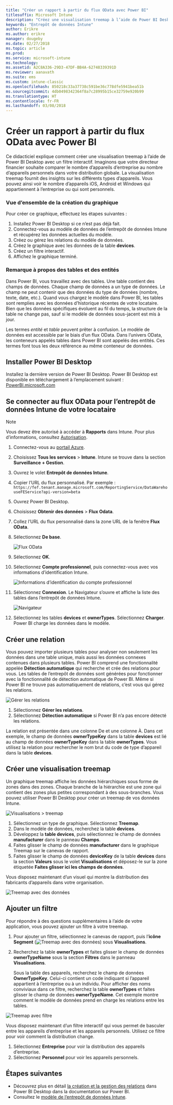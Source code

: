 ```yaml
---
title: "Créer un rapport à partir du flux OData avec Power BI"
titlesuffix: Microsoft Intune
description: "Créez une visualisation treemap à l’aide de Power BI Desktop avec un filtre interactif à partir de l’API d’entrepôt de données Intune."
keywords: "Entrepôt de données Intune"
author: Erikre
ms.author: erikre
manager: dougeby
ms.date: 02/27/2018
ms.topic: article
ms.prod: 
ms.service: microsoft-intune
ms.technology: 
ms.assetid: A2C8A336-29D3-47DF-BB4A-62748339391D
ms.reviewer: aanavath
ms.suite: ems
ms.custom: intune-classic
ms.openlocfilehash: 850218c33a37738c591be36c778dfe5941bea51b
ms.sourcegitcommit: 4db0498342364f8a7c28995b15ce32759e920b99
ms.translationtype: HT
ms.contentlocale: fr-FR
ms.lasthandoff: 03/08/2018
---
```

# <a name="create-a-report-from-the-odata-feed-with-power-bi"></a>Créer un rapport à partir du flux OData avec Power BI

Ce didacticiel explique comment créer une visualisation treemap à l’aide de Power BI Desktop avec un filtre interactif. Imaginons que votre directeur financier souhaite comparer le nombre d’appareils d’entreprise au nombre d’appareils personnels dans votre distribution globale. La visualisation treemap fournit des insights sur les différents types d’appareils. Vous pouvez ainsi voir le nombre d’appareils iOS, Android et Windows qui appartiennent à l’entreprise ou qui sont personnels.

### <a name="overview-of-creating-the-chart"></a>Vue d’ensemble de la création du graphique

Pour créer ce graphique, effectuez les étapes suivantes :
1. Installez Power BI Desktop si ce n’est pas déjà fait.
2. Connectez-vous au modèle de données de l’entrepôt de données Intune et récupérez les données actuelles du modèle.
3. Créez ou gérez les relations du modèle de données.
4. Créez le graphique avec les données de la table **devices**.
5. Créez un filtre interactif.
6. Affichez le graphique terminé.

### <a name="a-note-about-tables-and-entities"></a>Remarque à propos des tables et des entités

Dans Power BI, vous travaillez avec des tables. Une table contient des champs de données. Chaque champ de données a un type de données. Le champ ne peut contenir que des données du type de données (nombre, texte, date, etc.). Quand vous chargez le modèle dans Power BI, les tables sont remplies avec les données d’historique récentes de votre locataire. Bien que les données spécifiques évoluent au fil du temps, la structure de la table ne change pas, sauf si le modèle de données sous-jacent est mis à jour.

Les termes _entité_ et _table_ peuvent prêter à confusion. Le modèle de données est accessible par le biais d’un flux OData. Dans l’univers OData, les conteneurs appelés tables dans Power BI sont appelés des entités. Ces termes font tous les deux référence au même conteneur de données.

## <a name="install-power-bi-desktop"></a>Installer Power BI Desktop

Installez la dernière version de Power BI Desktop. Power BI Desktop est disponible en téléchargement à l’emplacement suivant : [PowerBI.microsoft.com](https://powerbi.microsoft.com/desktop)

## <a name="connect-to-the-odata-feed-for-the-intune-data-warehouse-for-your-tenant"></a>Se connecter au flux OData pour l’entrepôt de données Intune de votre locataire

> [!Note]  
> Vous devez être autorisé à accéder à **Rapports** dans Intune. Pour plus d’informations, consultez [Autorisation](reports-api-url.md).

1. Connectez-vous au [portail Azure](https://portal.azure.com).
2. Choisissez **Tous les services** > **Intune**. Intune se trouve dans la section **Surveillance + Gestion**.
3. Ouvrez le volet **Entrepôt de données Intune**.
4. Copier l’URL du flux personnalisé. Par exemple : `https://fef.tenant.manage.microsoft.com/ReportingService/DataWarehouseFEService?api-version=beta`
5. Ouvrez Power BI Desktop.
6. Choisissez **Obtenir des données** > **Flux Odata**.
7. Collez l’URL du flux personnalisé dans la zone URL de la fenêtre **Flux OData**.
8. Sélectionnez **De base**.

    ![Flux OData](media/reports-create-01-odatafeed.png)

9. Sélectionnez **OK**.
10. Sélectionnez **Compte professionnel**, puis connectez-vous avec vos informations d’identification Intune.

    ![Informations d’identification du compte professionnel](media/reports-create-02-org-account.png)

11. Sélectionnez **Connexion**. Le Navigateur s’ouvre et affiche la liste des tables dans l’entrepôt de données Intune.

    ![Navigateur](media/reports-create-02-loadentities.png)

12. Sélectionnez les tables **devices** et **ownerTypes**.  Sélectionnez **Charger**. Power BI charge les données dans le modèle.

## <a name="create-a-relationship"></a>Créer une relation

Vous pouvez importer plusieurs tables pour analyser non seulement les données dans une table unique, mais aussi les données connexes contenues dans plusieurs tables.  Power BI comprend une fonctionnalité appelée **Détection automatique** qui recherche et crée des relations pour vous. Les tables de l’entrepôt de données sont générées pour fonctionner avec la fonctionnalité de détection automatique de Power BI. Même si Power BI ne trouve pas automatiquement de relations, c’est vous qui gérez les relations.

![Gérer les relations](media/reports-create-03-managerelationships.png)

1. Sélectionnez **Gérer les relations**.
2. Sélectionnez **Détection automatique** si Power BI n’a pas encore détecté les relations.

La relation est présentée dans une colonne De et une colonne À. Dans cet exemple, le champ de données **ownerTypeKey** dans la table **devices** est lié au champ de données **ownerTypeKey** dans la table **ownerTypes**. Vous utilisez la relation pour rechercher le nom brut du code de type d’appareil dans la table **devices**.

## <a name="create-a-treemap-visualization"></a>Créer une visualisation treemap

Un graphique treemap affiche les données hiérarchiques sous forme de zones dans des zones. Chaque branche de la hiérarchie est une zone qui contient des zones plus petites correspondant à des sous-branches. Vous pouvez utiliser Power BI Desktop pour créer un treemap de vos données Intune.

![Visualisations > treemap](media/reports-create-03-treemap.png)

1. Sélectionnez un type de graphique. Sélectionnez **Treemap**.
2. Dans le modèle de données, recherchez la table **devices**.
3. Développez la **table devices**, puis sélectionnez le champ de données **manufacturer** dans le panneau **Champs**.
4. Faites glisser le champ de données **manufacturer** dans le graphique Treemap sur le canevas de rapport.
5. Faites glisser le champ de données **deviceKey** de la table **devices** dans la section **Valeurs** sous le volet **Visualisations** et déposez-le sur la zone étiquetée **Faites glisser ici les champs de données**.  

Vous disposez maintenant d’un visuel qui montre la distribution des fabricants d’appareils dans votre organisation.

![Treemap avec des données](media/reports-create-06-treemapwdata.png)

## <a name="add-a-filter"></a>Ajouter un filtre

Pour répondre à des questions supplémentaires à l’aide de votre application, vous pouvez ajouter un filtre à votre treemap.


1. Pour ajouter un filtre, sélectionnez le canevas de rapport, puis l’**icône Segment** (![Treemap avec des données](media/reports-create-slicer.png)) sous **Visualisations**.
2. Recherchez la table **ownerTypes** et faites glisser le champ de données **ownerTypeName** sous la section **Filtres** dans le panneau **Visualisations**.  

   Sous la table des appareils, recherchez le champ de données **OwnerTypeKey**. Celui-ci contient un code indiquant si l’appareil appartient à l’entreprise ou à un individu. Pour afficher des noms conviviaux dans ce filtre, recherchez la table **ownerTypes** et faites glisser le champ de données **ownerTypeName**. Cet exemple montre comment le modèle de données prend en charge les relations entre les tables.

![Treemap avec filtre](media/reports-create-08_ownertype.png)

Vous disposez maintenant d’un filtre interactif qui vous permet de basculer entre les appareils d’entreprise et les appareils personnels. Utilisez ce filtre pour voir comment la distribution change.

1. Sélectionnez **Entreprise** pour voir la distribution des appareils d’entreprise.
2. Sélectionnez **Personnel** pour voir les appareils personnels.

## <a name="next-steps"></a>Étapes suivantes

 - Découvrez plus en détail [la création et la gestion des relations](https://powerbi.microsoft.com/documentation/powerbi-desktop-create-and-manage-relationships/) dans Power BI Desktop dans la documentation sur Power BI.
 - Consultez le [modèle de l’entrepôt de données Intune](https://docs.microsoft.com/intune/reports-ref-data-model).
